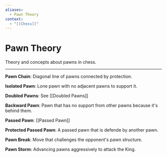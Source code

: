 ```yaml
---
aliases:
  - Pawn Theory
context:
  - "[[Chess]]"
---
```


# Pawn Theory

Theory and concepts about pawns in chess.

---

**Pawn Chain**: Diagonal line of pawns connected by protection.

**Isolated Pawn**: Lone pawn with no adjacent pawns to support it.

**Doubled Pawns**: See [[Doubled Pawns]]

**Backward Pawn**: Pawn that has no support from other pawns because it's behind them.

**Passed Pawn**: [[Passed Pawn]]

**Protected Passed Pawn**: A passed pawn that is defende by another pawn.

**Pawn Break**: Move that challenges the opponent's pawn structure.

**Pawn Storm**: Advancing pawns aggressively to attack the King.
